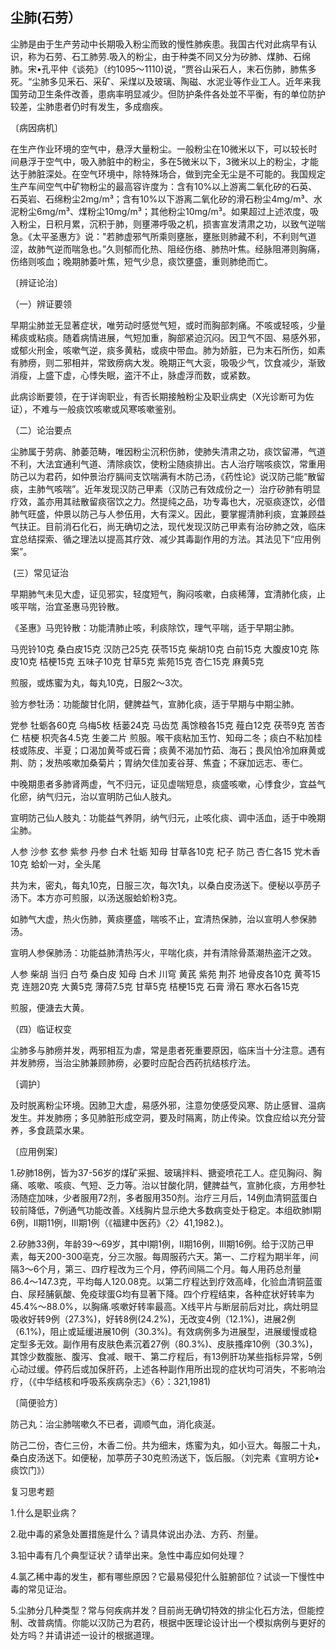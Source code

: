 ## 尘肺(石劳）

尘肺是由于生产劳动中长期吸入粉尘而致的慢性肺疾患。我国古代对此病早有认识，称为石劳、石工肺劳.吸入的粉尘，由于种类不同又分为矽肺、煤肺、石绵肺。宋•孔平仲《谈苑》（约1095〜1110)说，“贾谷山采石人，末石伤肺，肺焦多死。“尘肺多见釆石、采矿、采煤以及玻璃、陶磁、水泥业等作业工人。近年来我国劳动卫生条件改善，患病率明显减少。但防护条件各处並不平衡，有的单位防护较差，尘肺患者仍时有发生，多成痼疾。

〔病因病机〕

在生产作业环境的空气中，悬浮大量粉尘。一般粉尘在10微米以下，可以较长时间悬浮于空气中，吸入肺脏中的粉尘，多在5微米以下，3微米以上的粉尘，才能达于肺脏深处。在空气环境中，除特殊场合，做到完全无尘是不可能的。我国规定生产车间空气中矿物粉尘的最高容许度为：含有10%以上游离二氧化矽的石英、石英岩、石绵粉尘2mg/m³；含有10%以下游离二氧化矽的滑石粉尘4mg/m³、水泥粉尘6mg/m³、煤粉尘10mg/m³；其他粉尘10mg/m³。如果超过上述浓度，吸入粉尘，日积月累，沉积于肺，则壅滞呼吸之机，损害宣发清肃之功，以致气逆喘急。《太平圣惠方》说："若肺虚邪气所乘则壅胀，壅胀则肺藏不利，不利则气道涩，故肺气逆而喘急也。”久则郁而化热、阻经伤络、肺热叶焦。经脉阻滞则胸痛，伤络则咳血；晚期肺萎叶焦，短气少息，痰饮壅盛，重则肺绝而亡。

〔辨证论治〕

（一）辨证要领

早期尘肺並无显著症状，唯劳动时感觉气短，或时而胸部刺痛。不咳或轻咳，少量稀痰或粘痰。随着病情进展，气短加重，胸部紧迫沉闷。因卫气不固、易感外邪，或郁火刑金，咳嗽气逆，痰多黄粘，或痰中带血。肺为娇脏，已为末石所伤，如素有肺痨，则二邪相并，常致痨病大发。晩期正气大衮，吸吸少气，饮食减少，渐致消瘦，上盛下虚，心悸失眠，盗汗不止，脉虚浮而数，或紧数。

此病诊断要领，在于详询职业，有否长期接触粉尘及职业病史（X光诊断可为佐证），不难与一般痰饮咳嗽或风寒咳嗽鉴别。

（二）论治要点

尘肺属于劳病、肺萎范畴，唯因粉尘沉积伤肺，使肺失清肃之功，痰饮留滞，气道不利，大法宜通利气道、清除痰饮，使粉尘随痰排出。古人治疗喘咳痰饮，常重用防己以为君药，如仲景治疗膈间支饮喘满有木防己汤，《药性论》说汉防己能“散留痰，主肺气咳喘”。近年发现汉防己甲素（汉防己有效成份之一）治疗矽肺有明显疗效，盖亦用其祛散留痰宿饮之力。然提纯之品，功专毒也大，况驱痰逐饮，必借肺气旺盛，仲景以防己与人参伍用，大有深义。因此，要掌握清肺利痰，宜兼顾益气扶正。目前消石化石，尚无确切之法，现代发现汉防己甲素有治矽肺之效，临床宜总结探索、循之理法以提高其疗效、减少其毒副作用的方法。其法见下“应用例案”。

​        (三）常见证治

早期肺气未见大虚，证见邪实，轻度短气，胸闷咳嗽，白痰稀薄，宜清肺化痰，止咳平喘，治宜圣惠马兜铃散。

《圣惠》马兜铃散：功能清肺止咳，利痰除饮，理气平喘，适于早期尘肺。

马兜铃10克     桑白皮15克    汉防己25克     茯苓15克    柴胡10克    白前15克    大腹皮10克     陈皮10克     桔梗15克    五味子10克     甘草5克    紫苑15克     杏仁15克    麻黄5克

煎服，或炼蜜为丸，每丸10克，日服2〜3次。

验方参牡汤：功能酸甘化阴，健脾益气，宣肺化痰，适于早期与中期尘肺。

党参    牡蛎各60克     乌梅5枚    栝蒌24克    马齿苋    禹馀粮各15克     薤白12克     茯苓9克    苦杏仁    桔梗    枳壳各4.5克   生姜二片    煎服。喉干痰粘加玉竹、知母二冬；痰白不粘加桂枝或陈皮、半夏；口渴加黄芩或石膏；痰黄不渴加竹茹、海石；畏风怕冷加麻黄或荆、防；发热咳嗽加桑菊片；胃纳欠佳加麦谷芽、焦査；不寐加远志、枣仁。

中晚期患者多肺肾两虚，气不归元，证见虚喘短息，痰盛咳嗽，心悸食少，宜益气化瘀，纳气归元，治以宣明防己仙人肢丸。

宣明防己仙人肢丸：功能益气养阴，纳气归元，止咳化痰、调中活血，适于中晚期尘肺。

人参     沙参     玄参     紫参     丹参    白术    牡蛎    知母    甘草各10克     杞子    防己    杏仁各15     党木香10克    蛤蚧一对，全头尾

共为末，密丸，每丸10克，日服三次，每次1丸，以桑白皮汤送下。便秘以亭苈子汤下。本方亦可煎服，以汤送服蛤蚧粉3克。

如肺气大虚，热火伤肺，黄痰壅盛，喘咳不止，宜清热保肺，治以宣明人参保肺汤。

宣明人参保肺汤：功能益肺清热泻火，平喘化痰，并有清除骨蒸潮热盗汗之效。

人参    柴胡    当归    白芍    桑白皮    知母    白术    川穹   黄芪    紫苑     荆芥    地骨皮各10克    黄芩15克     连翘20克    大黄5克    薄荷7.5克     甘草5克    桔梗15克    石膏  滑石  寒水石各15克

煎服，便溏去大黄。

（四）临证权变

尘肺多与肺痨并发，两邪相互为虐，常是患者死重要原因，临床当十分注意。遇有并发肺痨，当治尘肺兼顾肺痨，必要时应配合西药抗结核疗法。

〔调护〕

及时脱离粉尘环境。因肺卫大虚，易感外邪，注意勿使感受风寒、防止感冒、温病发生。并发肺痨；多见肺脏形成空洞，要及时隔离，防止传染。饮食应给以充分营养，多食蔬菜水果。

〔应用例案〕

1.矽肺18例，皆为37-56岁的煤矿采掘、玻璃拌料、搪瓷喷花工人。症见胸闷、胸痛、咳嗽、咳痰、气短、乏力等。治以甘酸化阴，健脾益气，宣肺化痰，方用参牡汤随症加味，少者服用72剂，多者服用350剂。治疗三月后，14例血清铜蓝蛋白较前降低，7例通气功能改善。X线胸片显示绝大多数病变处于稳定。本组砍肺Ⅰ期6例，Ⅱ期11例，Ⅲ期1例（《福建中医药》〈2〉41,1982.)。

2.矽肺33例，年龄39〜69岁，其中Ⅰ期1例，Ⅱ期16例，Ⅲ期16例。给于汉防己甲素，每天200-300亳克，分三次服。每周服药六天。第一、二疗程为期半年，间隔3〜6个月，第三、四疗程改为三个月，停药间隔二个月。每人用药总剂量86.4〜147.3克，平均每人120.08克。以第二疗程达到疗效高峰，化验血清铜蓝蛋白、尿羟脯氨酸、免疫球蛋G均有显著下降。四个疗程结束，各种症状好转率为45.4%〜88.0%，以胸痛.咳嗽好转率最高。X线平片与断层前后对比，病灶明显吸收好转9例（27.3%)，好转8例(24.2%)，无改变4例（12.1%)，进展2例（6.1%)，阻止或延缓进展10例（30.3%)。有效病例多为进展型，进展缓慢或稳定型多无效。副作用有皮肤色素沉着27例（80.3%)、皮肤搔痒10例（30.3%)，其馀少数腹胀、腹泻、食减、眼干、第二疗程后，有13例肝功某些指标异常，5例心动过缓。停药后或加保肝药，上述各种副作用所出现的症状均可消失，不影响治疗，（《中华结核和呼吸系疾病杂志》〈6〉：321,1981)

〔简便验方〕

防己丸：治尘肺喘嗽久不已者，调顺气血，消化痰涎。

防己二份，杏仁三份，木香二份。共为细末，炼蜜为丸，如小豆大。每服二十丸，桑白皮汤送下。如便秘，加葶苈子30克煎汤送下，饭后服。（刘完素《宣明方论•痰饮门》）

复习思考题

1.什么是职业病？

2.砒中毒的紧急处置措施是什么？请具体说出办法、方药、剂量。

3.铅中毒有几个典型证状？请举出来。急性中毒应如何处理？

4.氯乙稀中毒的发生，都有哪些原因？它最易侵犯什么脏腑部位？试谈一下慢性中毒的常见证治。

5.尘肺分几种类型？常与何疾病并发？目前尚无确切特效的排尘化石方法，但能控制、改普病情。你能以汉防己为君药，根据中医理论设计出一个模拟病例与更好的处方吗？并请讲述一设计的根据道理。